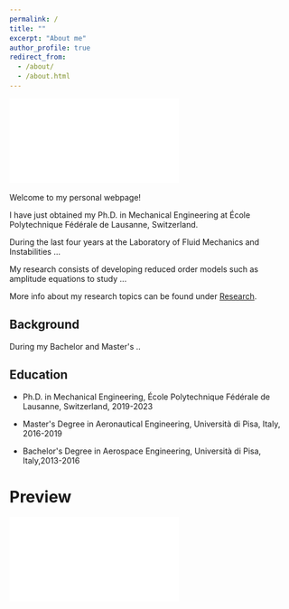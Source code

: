 ```yaml
---
permalink: /
title: ""
excerpt: "About me"
author_profile: true
redirect_from: 
  - /about/
  - /about.html
---
```


![Editing a markdown file for a talk](/images/Fluid_Oscillations_bis.pdf)


Welcome to my personal webpage!

I have just obtained my Ph.D. in Mechanical Engineering at École Polytechnique Fédérale de Lausanne, Switzerland. 

During the last four years at the Laboratory of Fluid Mechanics and Instabilities ...

My research consists of developing reduced order models such as amplitude equations to study ... 

More info about my research topics can be found under [Research](https://alessandro-bongarzone.github.io/research/). 


Background
------

During my Bachelor and Master's ..

Education
------
- Ph.D. in Mechanical Engineering, École Polytechnique Fédérale de Lausanne, Switzerland, 2019-2023
* Master's Degree in Aeronautical Engineering, Università di Pisa, Italy, 2016-2019
+ Bachelor's Degree in Aerospace Engineering, Università di Pisa, Italy,2013-2016

Preview
======
![Affiliations_Logos](/images/affiliations_logos.pdf)


